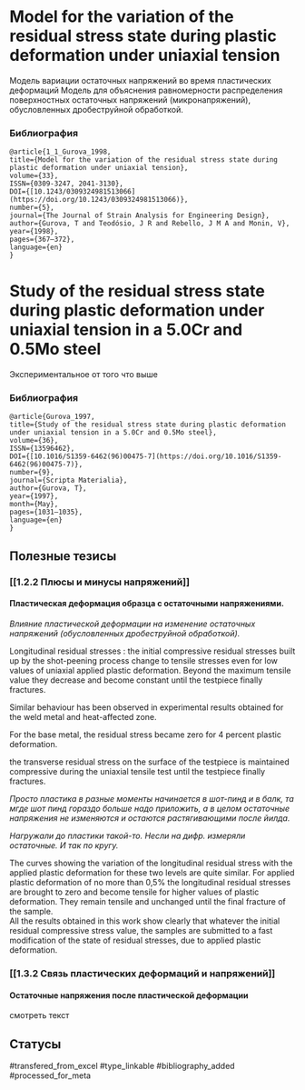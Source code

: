 # Model for the variation of the residual stress state during plastic deformation under uniaxial tension

Модель вариации остаточных напряжений во время пластических деформаций
Модель для объяснения равномерности распределения поверхностных остаточных напряжений (микронапряжений), обусловленных дробеструйной обработкой.

### Библиография
```
@article{1_1_Gurova_1998,
title={Model for the variation of the residual stress state during plastic deformation under uniaxial tension},
volume={33},
ISSN={0309-3247, 2041-3130},
DOI={[10.1243/0309324981513066](https://doi.org/10.1243/0309324981513066)},
number={5},
journal={The Journal of Strain Analysis for Engineering Design},
author={Gurova, T and Teodósio, J R and Rebello, J M A and Monin, V},
year={1998},
pages={367–372},
language={en}
}
```

# Study of the residual stress state during plastic deformation under uniaxial tension in a 5.0Cr and 0.5Mo steel

Экспериментальное от того что выше

### Библиография
```
@article{Gurova_1997,
title={Study of the residual stress state during plastic deformation under uniaxial tension in a 5.0Cr and 0.5Mo steel},
volume={36},
ISSN={13596462},
DOI={[10.1016/S1359-6462(96)00475-7](https://doi.org/10.1016/S1359-6462(96)00475-7)},
number={9},
journal={Scripta Materialia},
author={Gurova, T},
year={1997},
month={May},
pages={1031–1035},
language={en}
}
```


## Полезные тезисы
### [[1.2.2 Плюсы и минусы напряжений]]
#### Пластическая деформация образца с остаточными напряжениями.
_Влияние пластической деформации на изменение остаточных напряжений (обусловленных дробеструйной обработкой)._

Longitudinal residual stresses : the initial compressive residual stresses built up by the shot-peening process change to tensile stresses even for low values of uniaxial applied plastic deformation. Beyond the maximum tensile value they decrease and become constant until the testpiece finally fractures.

Similar behaviour has been observed in experimental results obtained for the weld metal and heat-affected zone.

For the base metal, the residual stress became zero for 4 percent plastic deformation.

the transverse residual stress on the surface of the testpiece is maintained compressive
during the uniaxial tensile test until the testpiece finally fractures.

_Просто пластика в разные моменты начинается в шот-пинд и в балк, та мгде шот пинд гораздо больше надо приложить, а в целом остаточные напряжения не изменяются и остаются растягивающими после йилда._

_Нагружали до пластики такой-то. Несли на дифр. измеряли остаточные. И так по кругу._


The curves showing the variation of the longitudinal residual stress with the applied plastic deformation for these two levels are quite similar. For applied plastic deformation of no more than 0,5% the  longitudinal residual stresses are brought to zero and become tensile for higher values of plastic deformation. They remain tensile and unchanged until the final fracture of the sample.  
All the results obtained in this work show clearly that whatever the initial residual compressive stress value, the samples are submitted to a fast modification of the state of residual stresses, due to applied plastic deformation.

### [[1.3.2 Связь пластических деформаций и напряжений]]
#### Остаточные напряжения после пластической деформации
смотреть  текст


## Статусы
#transfered_from_excel
#type_linkable 
#bibliography_added 
#processed_for_meta
